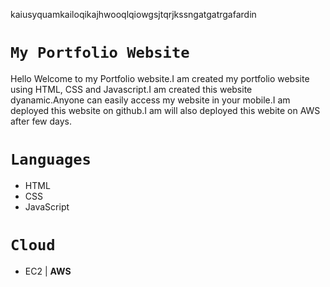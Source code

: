 kaiusyquamkailoqikajhwooqlqiowgsjtqrjkssngatgatrgafardin

# `My Portfolio Website`
Hello Welcome to my Portfolio website.I am created my portfolio website using HTML, CSS and Javascript.I am created this website dyanamic.Anyone can easily access my website in your mobile.I am deployed this website on github.I am will also deployed this webite on AWS after few days.

# `Languages`
- HTML
- CSS
- JavaScript

# `Cloud`
- EC2 | **AWS**


